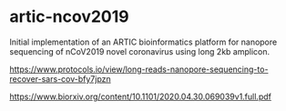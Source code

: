 # artic-ncov2019

Initial implementation of an ARTIC bioinformatics platform for nanopore sequencing of nCoV2019 novel coronavirus using long 2kb amplicon. 

https://www.protocols.io/view/long-reads-nanopore-sequencing-to-recover-sars-cov-bfy7jpzn

https://www.biorxiv.org/content/10.1101/2020.04.30.069039v1.full.pdf
